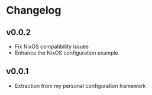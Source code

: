 # Changelog

## v0.0.2

* Fix NixOS compatibility issues
* Enhance the NixOS configuration example

## v0.0.1

* Extraction from my personal configuration framework
